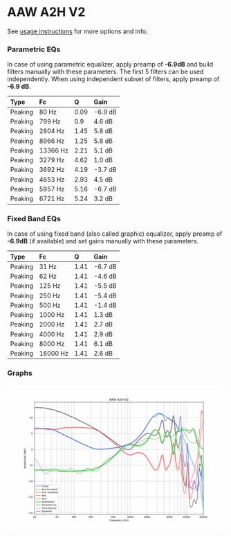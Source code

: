 # AAW A2H V2
See [usage instructions](https://github.com/jaakkopasanen/AutoEq#usage) for more options and info.

### Parametric EQs
In case of using parametric equalizer, apply preamp of **-6.9dB** and build filters manually
with these parameters. The first 5 filters can be used independently.
When using independent subset of filters, apply preamp of **-6.9 dB**.

| Type    | Fc       |    Q | Gain    |
|:--------|:---------|:-----|:--------|
| Peaking | 80 Hz    | 0.09 | -6.9 dB |
| Peaking | 799 Hz   | 0.9  | 4.6 dB  |
| Peaking | 2804 Hz  | 1.45 | 5.8 dB  |
| Peaking | 8966 Hz  | 1.25 | 5.8 dB  |
| Peaking | 13366 Hz | 2.21 | 5.1 dB  |
| Peaking | 3279 Hz  | 4.62 | 1.0 dB  |
| Peaking | 3692 Hz  | 4.19 | -3.7 dB |
| Peaking | 4653 Hz  | 2.93 | 4.5 dB  |
| Peaking | 5957 Hz  | 5.16 | -6.7 dB |
| Peaking | 6721 Hz  | 5.24 | 3.2 dB  |

### Fixed Band EQs
In case of using fixed band (also called graphic) equalizer, apply preamp of **-6.9dB**
(if available) and set gains manually with these parameters.

| Type    | Fc       |    Q | Gain    |
|:--------|:---------|:-----|:--------|
| Peaking | 31 Hz    | 1.41 | -6.7 dB |
| Peaking | 62 Hz    | 1.41 | -4.6 dB |
| Peaking | 125 Hz   | 1.41 | -5.5 dB |
| Peaking | 250 Hz   | 1.41 | -5.4 dB |
| Peaking | 500 Hz   | 1.41 | -1.4 dB |
| Peaking | 1000 Hz  | 1.41 | 1.3 dB  |
| Peaking | 2000 Hz  | 1.41 | 2.7 dB  |
| Peaking | 4000 Hz  | 1.41 | 2.9 dB  |
| Peaking | 8000 Hz  | 1.41 | 6.1 dB  |
| Peaking | 16000 Hz | 1.41 | 2.6 dB  |

### Graphs
![](./AAW%20A2H%20V2.png)